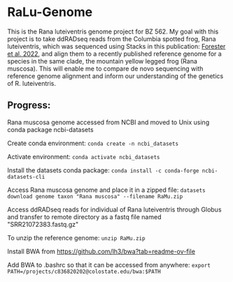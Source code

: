 # RaLu-Genome

This is the Rana luteiventris genome project for BZ 562. My goal with this project is to take ddRADseq reads from the Columbia spotted frog, Rana luteiventris, which was sequenced using Stacks in this publication:  [Forester et al. 2022](https://onlinelibrary.wiley.com/doi/10.1111/mec.16660), and align them to a recently published reference genome for a species in the same clade, the mountain yellow legged frog (Rana muscosa). This will enable me to compare de novo sequencing with reference genome alignment and inform our understanding of the genetics of R. luteiventris.

## Progress:

Rana muscosa genome accessed from NCBI and moved to Unix using conda package ncbi-datasets

Create conda environment:
```conda create -n ncbi_datasets```

Activate environment:
```conda activate ncbi_datasets```

Install the datasets conda package:
```conda install -c conda-forge ncbi-datasets-cli```

Access Rana muscosa genome and place it in a zipped file:
```datasets download genome taxon "Rana muscosa" --filename RaMu.zip```

Access ddRADseq reads for individual of Rana luteiventris through Globus and transfer to remote directory as a fastq file named "SRR21072383.fastq.gz"

To unzip the reference genome:
```unzip RaMu.zip```

Install BWA from https://github.com/lh3/bwa?tab=readme-ov-file

Add BWA to .bashrc so that it can be accessed from anywhere:
```export PATH=/projects/c836820202@colostate.edu/bwa:$PATH```




